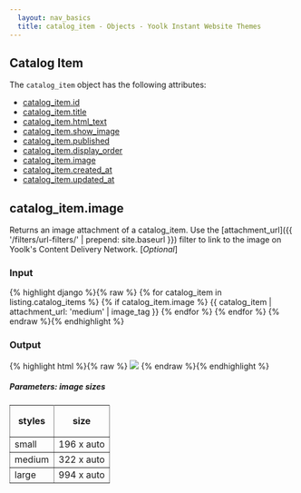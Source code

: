 ```yaml
---
  layout: nav_basics
  title: catalog_item - Objects - Yoolk Instant Website Themes
---
```


<h2 class="section-title">Catalog Item</h2>

The <code>catalog_item</code> object has the following attributes:

<div class="panel">
  <div class="panel-body">
    <ul>
      <li>
        <a href="#id">catalog_item.id</a>
      </li>
      <li>
        <a href="#title">catalog_item.title</a>
      </li>
      <li>
        <a href="#html_text">catalog_item.html_text</a>
      </li>
      <li>
        <a href="#show_image">catalog_item.show_image</a>
      </li>
      <li>
        <a href="#published">catalog_item.published</a>
      </li>
      <li>
        <a href="#display_order">catalog_item.display_order</a>
      </li>
      <li>
        <a href="#image">catalog_item.image</a>
      </li>
      <li>
        <a href="#created_at">catalog_item.created_at</a>
      </li>
      <li>
        <a href="#updated_at">catalog_item.updated_at</a>
      </li>
    </ul>
  </div>
</div>

<h2 class="tags" id="image">catalog_item.image</h2>

Returns an image attachment of a catalog_item. Use the [attachment_url]({{ '/filters/url-filters/' | prepend: site.baseurl }}) filter to link to the image on Yoolk's Content Delivery Network. [*Optional*]

<div class="panel">
  <div class="panel-header">
    <h3>Input</h3>
  </div>
  <div class="panel-body">
{% highlight django %}{% raw %}
{% for catalog_item in listing.catalog_items %}
  {% if catalog_item.image %}
    {{ catalog_item | attachment_url: 'medium' | image_tag }}
  {% endfor %}
{% endfor %}
{% endraw %}{% endhighlight %}
  </div>
</div>

<div class="panel">
  <div class="panel-header">
    <h3>Output</h3>
  </div>
  <div class="panel-body">
{% highlight html %}{% raw %}
<img src="http://s-yoolk-images1.yoolk.com/kh/catalog_item_images/medium/1367097277/1250047?1367097277" />
{% endraw %}{% endhighlight %}
  </div>
</div>

<h5 class="sub-section-title">
  Parameters: image sizes
</h5>
<table class="table" rules="all" frame="void">
  <tr>
    <th height="56">styles</th>
    <th>size</th>
  </tr>
  <tr>
    <td>small</td>
    <td>196 x auto</td>
  </tr>
  <tr>
    <td>medium</td>
    <td>322 x auto</td>
  </tr>
  <tr>
    <td>large</td>
    <td>994 x auto</td>
  </tr>
</table>